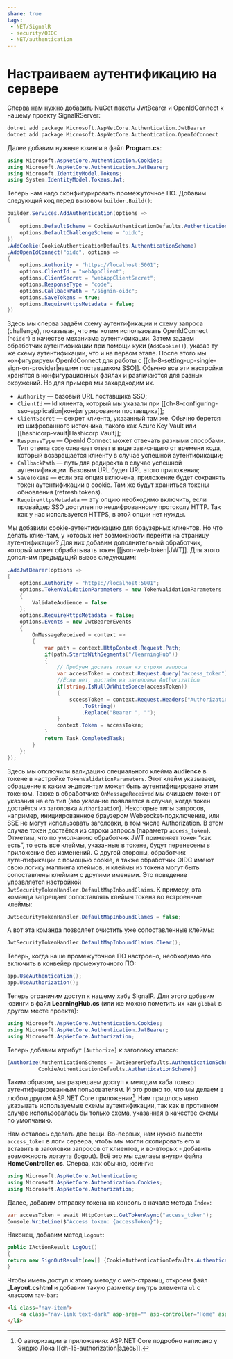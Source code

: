```yaml
---
share: true
tags:
 - NET/SignalR
 - security/OIDC
 - NET/authentication
---
```

# Настраиваем аутентификацию на сервере
Сперва нам нужно добавить NuGet пакеты JwtBearer и OpenIdConnect к нашему проекту SignalRServer:
```bash
dotnet add package Microsoft.AspNetCore.Authentication.JwtBearer
dotnet add package Microsoft.AspNetCore.Authentication.OpenIdConnect
```
Далее добавим нужные юзинги в файл **Program.cs**:
```csharp
using Microsoft.AspNetCore.Authentication.Cookies;
using Microsoft.AspNetCore.Authentication.JwtBearer;
using Microsoft.IdentityModel.Tokens;
using System.IdentityModel.Tokens.Jwt;
```
Теперь нам надо сконфигурировать промежуточное ПО. Добавим следующий код перед вызовом `builder.Build()`:
```csharp
builder.Services.AddAuthentication(options =>
{
	options.DefaultScheme = CookieAuthenticationDefaults.AuthenticationScheme;
	options.DefaultChallengeScheme = "oidc";
})
.AddCookie(CookieAuthenticationDefaults.AuthenticationScheme)
.AddOpenIdConnect("oidc", options =>
{
	options.Authority = "https://localhost:5001";
	options.ClientId = "webAppClient";
	options.ClientSecret = "webAppClientSecret";
	options.ResponseType = "code";
	options.CallbackPath = "/signin-oidc";
	options.SaveTokens = true;
	options.RequireHttpsMetadata = false;
})
```
Здесь мы сперва задаём схему аутентификации и схему запроса (challenge), показывая, что мы хотим использовать OpenIdConnect (`"oidc"`) в качестве механизма аутентификации. Затем задаем обработчик аутентификации при помощи куки (`AddCookie()`), указав ту же схему аутентификации, что и на первом этапе.
После этого мы конфигурируем OpenIdConnect для работы с [[ch-8-setting-up-single-sign-on-provider|нашим поставщиком SSO]]. Обычно все эти настройки хранятся в конфигурационных файлах и различаются для разных окружений. Но для примера мы захардкодим их.
- `Authority` — базовый URL поставщика SSO;
- `ClientId` — Id клиента, который мы указали при [[ch-8-configuring-sso-application|конфигурировании поставщика]];
- `ClientSecret` — секрет клиента, указанный там же. Обычно берется из шифрованного источника, такого как Azure Key Vault или [[hashicorp-vault|Hashicorp Vault]];
- `ResponseType` — OpenId Connect может отвечать разными способами. Тип ответа `code` означает ответ в виде зависящего от времени кода, который возвращается клиенту в случае успешной аутентификации;
- `CallbackPath` — путь для редиректа в случае успешной аутентификации. Базовым URL будет URL этого приложения;
- `SaveTokens` — если эта опция включена, приложение будет сохранять токен аутентификации в cookie. Там же будут храниться токены обновления (refresh tokens).
- `RequireHttpsMetadata` — эту опцию необходимо включить, если провайдер SSO доступен по нешифрованному протоколу HTTP. Так как у нас используется HTTPS, в этой опции нет нужды.

Мы добавили cookie-аутентификацию для браузерных клиентов. Но что делать клиентам, у которых нет возможности перейти на страницу аутентификации? Для них добавим дополнительный обработчик, который может обрабатывать токен [[json-web-token|JWT]]. Для этого дополним предыдущий вызов следующим:
```csharp
.AddJwtBearer(options =>
{
	options.Authority = "https://localhost:5001";
	options.TokenValidationParameters = new TokenValidationParameters
	{
		ValidateAudience = false
	};
	options.RequireHttpsMetadata = false;
	options.Events = new JwtBearerEvents
	{
		OnMessageReceived = context =>
		{
			var path = context.HttpContext.Request.Path;
			if(path.StartsWithSegments("/learningHub"))
			{
				// Пробуем достать токен из строки запроса
				var accessToken = context.Request.Query["access_token"];
				//Если нет, достаём из заголовка Authorization
				if(string.IsNullOrWhiteSpace(accessToken))
				{
					sccessToken = context.Request.Headers["Authorization"]
						.ToString()
						.Replace("Bearer ", "");
				}
				context.Token = accessToken;
			}
			return Task.CompletedTask;
		}
	};
});
```
Здесь мы отключили валидацию специального клейма **audience** в токене в настройке `TokenValidationParameters`. Этот клейм указывает, обращение к каким эндпоинтам может быть аутентифицировано этим токеном.
Также в обработчике `OnMessageReceived` мы очищаем токен от указания на его тип (это указание появляется в случае, когда токен достаётся из заголовка `Authorization`).
Некоторые типы запросов, например, инициированнное браузером Websocket-подключение, или SSE не могут использовать заголовки, в том числе Authorization. В этом случае токен достаётся из строки запроса (параметр `access_token`).
Отметим, что по умолчанию обработчик JWT применяет токен “как есть”, то есть все клеймы, указанные в токене, будут перенесены в приложение без изменений. С другой стороны, обработчик аутентификации с помощью cookie, а также обработчик OIDC имеют свою логику маппинга клеймов, и клеймы из токена могут быть сопоставлены клеймам с другими именами. Это поведение управляется настройкой `JwtSecurityTokenHandler.DefaultMapInboundClaims`. К примеру, эта команда запрещает сопоставлять клеймы токена во встроенные клеймы:
```csharp
JwtSecurityTokenHandler.DefaultMapInboundClames = false;
```
А вот эта команда позволяет очистить уже сопоставленные клеймы:
```csharp
JwtSecurityTokenHandler.DefaultMapInboundClaims.Clear();
```
Теперь, когда наше промежуточное ПО настроено, необходимо его включить в конвейер промежуточного ПО:
```csharp
app.UseAuthentication();
app.UseAuthorization();
```
Теперь ограничим доступ к нашему хабу SignalR. Для этого добавим юзинги в файл **LearningHub.cs** (или же можно пометить их как `global` в другом месте проекта):
```csharp
using Microsoft.AspNetCore.Authentication.Cookies;
using Microsoft.AspNetCore.Authentication.JwtBearer;
using Microsoft.AspNetCore.Authorization;
```
Теперь добавим атрибут `[Authorize]` к заголовку класса:
```csharp
[Authorize(AuthenticationSchemes = JwtBearerDefaults.AuthenticationScheme + "," +
		  CookieAuthenticationDefaults.AuthenticationScheme)]
```
Таким образом, мы разрешаем доступ к методам хаба только аутентифицированным пользователям. И это ровно то, что мы делаем в любом другом ASP.NET Core приложении[^1]. Нам пришлось явно указывать используемые схемы аутентификации, так как в противном случае использовалась бы только схема, указанная в качестве схемы по умолчанию.

Нам осталось сделать две вещи. Во-первых, нам нужно вывести `access_token` в логи сервера, чтобы мы могли скопировать его и вставить в заголовки запросов от клиентов, и во-вторых - добавить возможность логаута (logout). Всё это мы сделаем внутри файла **HomeController.cs**.
Сперва, как обычно, юзинги:
```csharp
using Microsoft.AspNetCore.Authentication;
using Microsoft.AspNetCore.Authentication.Cookies;
using Microsoft.AspNetCore.Authorization;
```
Далее, добавим отправку токена на консоль в начале метода `Index`:
```csharp
var accessToken = await HttpContext.GetTokenAsync("access_token");
Console.WriteLine($"Access token: {accessToken}");
```
Наконец, добавим метод `Logout`:
```csharp
public IActionResult LogOut()
{
return new SignOutResult(new[] {CookieAuthenticationDefaults.AuthenticationScheme, "oidc"});
}
```
Чтобы иметь доступ к этому методу с web-страниц, откроем файл **\_Layout.cshtml** и добавим такую разметку внутрь элемента `ul` с классом `nav-bar`:
```html
<li class="nav-item">
	<a class="nav-link text-dark" asp-area="" asp-controller="Home" asp-action="LogOut">Log Out</a>
</li>
```

[^1]: О авторизации в приложениях ASP.NET Core подробно написано у Эндрю Лока [[ch-15-authorization|здесь]].